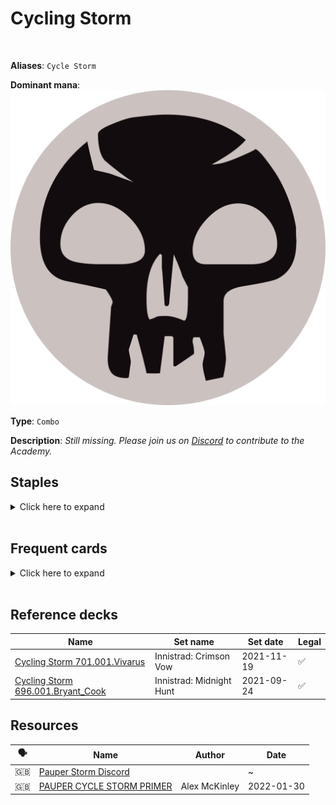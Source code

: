 <!-- This page is automatically generated by Myr: do not update it manually. Changes directly applied here will be lost. -->
# Cycling Storm
<br/>

**Aliases**: `Cycle Storm`


**Dominant mana**: <img src="../resources/images/mana/B.png" class="dominant-mana-icon"/>

**Type**: `Combo`

**Description**: _Still missing. Please join us on [Discord](https://discord.gg/fYQbpjjkQ3) to contribute to the Academy._


## **Staples**

<details>
  <summary>Click here to expand</summary>
<a href="https://scryfall.com/card/lgn/61/blood-celebrant"><img src="https://c1.scryfall.com/file/scryfall-cards/normal/front/8/0/805de325-6f14-4a52-bb85-f9a9545d82a4.jpg?1562920849" class="archetype-card rounded-image"/></a>
<a href="https://scryfall.com/card/vma/106/cabal-ritual"><img src="https://c1.scryfall.com/file/scryfall-cards/normal/front/a/5/a5d85875-22da-4054-ae42-e85b472a6d5d.jpg?1562928510" class="archetype-card rounded-image"/></a>
<a href="https://scryfall.com/card/a25/82/dark-ritual"><img src="https://c1.scryfall.com/file/scryfall-cards/normal/front/9/5/95f27eeb-6f14-4db3-adb9-9be5ed76b34b.jpg?1618695764" class="archetype-card rounded-image"/></a>
<a href="https://scryfall.com/card/mh2/193/dihadas-ploy"><img src="https://c1.scryfall.com/file/scryfall-cards/normal/front/9/0/9091e8dc-b546-4b74-9dc9-aef55f60d13a.jpg?1626098256" class="archetype-card rounded-image"/></a>
<a href="https://scryfall.com/card/iko/10/drannith-healer"><img src="https://c1.scryfall.com/file/scryfall-cards/normal/front/f/f/ff5a821c-eaec-4f69-97c7-8299cdebc2f4.jpg?1591230232" class="archetype-card rounded-image"/></a>
<a href="https://scryfall.com/card/iko/113/drannith-stinger"><img src="https://c1.scryfall.com/file/scryfall-cards/normal/front/6/1/612ee4be-e7a2-423c-a37c-7c6ca97f630e.jpg?1591227149" class="archetype-card rounded-image"/></a>
<a href="https://scryfall.com/card/a25/93/horror-of-the-broken-lands"><img src="https://c1.scryfall.com/file/scryfall-cards/normal/front/f/b/fb1f0958-5bf6-4a4f-a4bc-2943c93ba15e.jpg?1562443142" class="archetype-card rounded-image"/></a>
<a href="https://scryfall.com/card/iko/17/imposing-vantasaur"><img src="https://c1.scryfall.com/file/scryfall-cards/normal/front/b/6/b6fa5feb-f5e9-4079-acc9-84e458044769.jpg?1591230282" class="archetype-card rounded-image"/></a>
<a href="https://scryfall.com/card/tpr/225/lotus-petal"><img src="https://c1.scryfall.com/file/scryfall-cards/normal/front/f/8/f85ab5f9-508e-45de-8fa1-ce1f16552ffc.jpg?1562432227" class="archetype-card rounded-image"/></a>
<a href="https://scryfall.com/card/scg/72/reaping-the-graves"><img src="https://c1.scryfall.com/file/scryfall-cards/normal/front/7/6/760a66bd-2821-4710-8f02-3c30772dd884.jpg?1562530700" class="archetype-card rounded-image"/></a>
<a href="https://scryfall.com/card/uma/115/songs-of-the-damned"><img src="https://c1.scryfall.com/file/scryfall-cards/normal/front/9/1/9133b267-295d-4987-b1d6-f32a85b66081.jpg?1547517061" class="archetype-card rounded-image"/></a>
<a href="https://scryfall.com/card/tsr/141/street-wraith"><img src="https://c1.scryfall.com/file/scryfall-cards/normal/front/7/d/7d078cad-7f2b-4bef-b637-46aec9c8ed36.jpg?1619396291" class="archetype-card rounded-image"/></a>
</details><br/>



## **Frequent cards**

<details>
  <summary>Click here to expand</summary>
<a href="https://scryfall.com/card/arc/77/architects-of-will"><img src="https://c1.scryfall.com/file/scryfall-cards/normal/front/6/f/6f614bb4-92e3-4ae0-9f2f-294434706c48.jpg?1562918419" class="archetype-card rounded-image"/></a>
<a href="https://scryfall.com/card/jmp/230/exhume"><img src="https://c1.scryfall.com/file/scryfall-cards/normal/front/5/f/5f1cdcba-a04a-4a2f-8bc1-0dd7fa03754d.jpg?1600714444" class="archetype-card rounded-image"/></a>
<a href="https://scryfall.com/card/tsr/76/mystical-teachings"><img src="https://c1.scryfall.com/file/scryfall-cards/normal/front/f/7/f7cb51cd-8418-43ee-bf4f-6b959cc5b131.jpg?1619394406" class="archetype-card rounded-image"/></a>
<a href="https://scryfall.com/card/vow/73/repository-skaab"><img src="https://c1.scryfall.com/file/scryfall-cards/normal/front/7/c/7cc22c2a-535a-46b5-817c-da5850abd669.jpg?1643588423" class="archetype-card rounded-image"/></a>
<a href="https://scryfall.com/card/hou/48/striped-riverwinder"><img src="https://c1.scryfall.com/file/scryfall-cards/normal/front/b/b/bbeef9ef-487c-400b-bcee-1c0e8ec94b6a.jpg?1562812506" class="archetype-card rounded-image"/></a>
<a href="https://scryfall.com/card/7ed/105/tolarian-winds"><img src="https://c1.scryfall.com/file/scryfall-cards/normal/front/3/f/3fdd9981-bb5e-450d-90c3-4405a7097939.jpg?1562236403" class="archetype-card rounded-image"/></a>
</details><br/>



## **Reference decks**

| Name | Set name | Set date | Legal |
| -----| -------- | -------- | ----- |
| [Cycling Storm 701.001.Vivarus](https://www.mtggoldfish.com/deck/4618670) | Innistrad: Crimson Vow | 2021-11-19 | ✅ |
| [Cycling Storm 696.001.Bryant_Cook](https://www.mtggoldfish.com/deck/4624384) | Innistrad: Midnight Hunt | 2021-09-24 | ✅ |








## **Resources**

| 🗣️ | Name | Author | Date |
| -- | ---- | ------ | ---- |
| 🇬🇧 | <a target="_blank" href="https://discord.gg/zrn2N6HT">Pauper Storm Discord</a> | <i class="fa-brands fa-discord"></i> | ~            |
| 🇬🇧 | <a target="_blank" href="https://www.theepicstorm.com/pauper-cycle-storm-primer/">PAUPER CYCLE STORM PRIMER</a> | Alex McKinley | 2022-01-30   |

